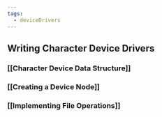 ```yaml
---
tags:
  - deviceDrivers
---
```

## Writing Character Device Drivers
### [[Character Device Data Structure]]
### [[Creating a Device Node]]
### [[Implementing File Operations]]